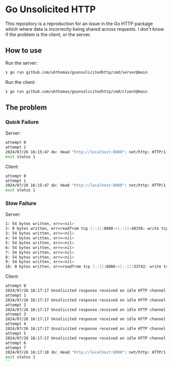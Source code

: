 # Go Unsolicited HTTP

This repository is a reproduction for an issue in the Go HTTP package which
where data is incorrectly being shared across requests. I don't know if the
problem is the client, or the server.

## How to use

Run the server:

```sh
❯ go run github.com/uhthomas/gounsolicitedhttp/cmd/server@main
```

Run the client:

```sh
❯ go run github.com/uhthomas/gounsolicitedhttp/cmd/client@main
```

## The problem

### Quick Failure

Server:

```sh
attempt 0
attempt 1
2024/07/26 16:15:47 do: Head "http://localhost:8080": net/http: HTTP/1.x transport connection broken: malformed HTTP status code "html>"
exit status 1
```

Client:

```sh
attempt 0
attempt 1
2024/07/26 16:15:47 do: Head "http://localhost:8080": net/http: HTTP/1.x transport connection broken: malformed HTTP status code "html>"
exit status 1
```

### Slow Failure

Server:

```sh
1: 54 bytes written, err=<nil>
2: 0 bytes written, err=readfrom tcp [::1]:8080->[::1]:48336: write tcp [::1]:8080->[::1]:48336: write: broken pipe
3: 54 bytes written, err=<nil>
4: 54 bytes written, err=<nil>
5: 54 bytes written, err=<nil>
6: 54 bytes written, err=<nil>
7: 54 bytes written, err=<nil>
8: 54 bytes written, err=<nil>
9: 54 bytes written, err=<nil>
10: 0 bytes written, err=readfrom tcp [::1]:8080->[::1]:33742: write tcp [::1]:8080->[::1]:33742: write: broken pipe
```

Client:

```sh
attempt 0
2024/07/26 16:17:17 Unsolicited response received on idle HTTP channel starting with "<!DOCTYPE html>\n<html>\n  <head>\n    <title>Thomas</tit"; err=<nil>
attempt 1
2024/07/26 16:17:17 Unsolicited response received on idle HTTP channel starting with "<!DOCTYPE html>\n<html>\n  <head>\n    <title>Thomas</tit"; err=<nil>
attempt 2
2024/07/26 16:17:17 Unsolicited response received on idle HTTP channel starting with "<!DOCTYPE html>\n<html>\n  <head>\n    <title>Thomas</tit"; err=<nil>
attempt 3
2024/07/26 16:17:17 Unsolicited response received on idle HTTP channel starting with "<!DOCTYPE html>\n<html>\n  <head>\n    <title>Thomas</tit"; err=<nil>
attempt 4
2024/07/26 16:17:17 Unsolicited response received on idle HTTP channel starting with "<!DOCTYPE html>\n<html>\n  <head>\n    <title>Thomas</tit"; err=<nil>
attempt 5
2024/07/26 16:17:17 Unsolicited response received on idle HTTP channel starting with "<!DOCTYPE html>\n<html>\n  <head>\n    <title>Thomas</tit"; err=<nil>
attempt 6
attempt 7
2024/07/26 16:17:18 do: Head "http://localhost:8080": net/http: HTTP/1.x transport connection broken: malformed HTTP status code "html>"
exit status 1
``
